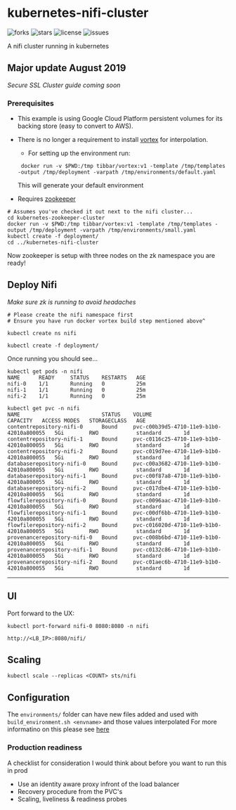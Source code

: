 # kubernetes-nifi-cluster

![forks](https://img.shields.io/github/forks/AlexsJones/kubernetes-nifi-cluster.svg)
![stars](https://img.shields.io/github/stars/AlexsJones/kubernetes-nifi-cluster.svg)
![license](https://img.shields.io/github/license/AlexsJones/kubernetes-nifi-cluster.svg)
![issues](https://img.shields.io/github/issues/AlexsJones/kubernetes-nifi-cluster.svg)


A nifi cluster running in kubernetes

## Major update August 2019

_Secure SSL Cluster guide coming soon_

### Prerequisites

- This example is using Google Cloud Platform persistent volumes for its backing store (easy to convert to AWS).

- There is no longer a requirement to install [vortex](https://github.com/AlexsJones/vortex) for interpolation.
  - For setting up the environment run:

  ```
   docker run -v $PWD:/tmp tibbar/vortex:v1 -template /tmp/templates -output /tmp/deployment -varpath /tmp/environments/default.yaml
  ```

   This will generate your default environment

- Requires [zookeeper](https://github.com/AlexsJones/kubernetes-zookeeper-cluster)
```
# Assumes you've checked it out next to the nifi cluster...
cd kubernetes-zookeeper-cluster
docker run -v $PWD:/tmp tibbar/vortex:v1 -template /tmp/templates -output /tmp/deployment -varpath /tmp/environments/small.yaml
kubectl create -f deployment/
cd ../kubernetes-nifi-cluster
```

Now zookeeper is setup with three nodes on the zk namespace you are ready!

## Deploy Nifi

_Make sure zk is running to avoid headaches_

```
# Please create the nifi namespace first
# Ensure you have run docker vortex build step mentioned above^

kubectl create ns nifi

kubectl create -f deployment/
```

Once running you should see...
```
kubectl get pods -n nifi
NAME      READY     STATUS    RESTARTS   AGE
nifi-0    1/1       Running   0          25m
nifi-1    1/1       Running   0          25m
nifi-2    1/1       Running   0          25m

kubectl get pvc -n nifi
NAME                          STATUS    VOLUME                                     CAPACITY   ACCESS MODES   STORAGECLASS   AGE
contentrepository-nifi-0      Bound     pvc-c00b39d5-4710-11e9-b1b0-42010a800055   5Gi        RWO            standard       1d
contentrepository-nifi-1      Bound     pvc-c0116c25-4710-11e9-b1b0-42010a800055   5Gi        RWO            standard       1d
contentrepository-nifi-2      Bound     pvc-c019d7ee-4710-11e9-b1b0-42010a800055   5Gi        RWO            standard       1d
databaserepository-nifi-0     Bound     pvc-c00a3682-4710-11e9-b1b0-42010a800055   5Gi        RWO            standard       1d
databaserepository-nifi-1     Bound     pvc-c00f87a8-4710-11e9-b1b0-42010a800055   5Gi        RWO            standard       1d
databaserepository-nifi-2     Bound     pvc-c017dbe4-4710-11e9-b1b0-42010a800055   5Gi        RWO            standard       1d
flowfilerepository-nifi-0     Bound     pvc-c0096aac-4710-11e9-b1b0-42010a800055   5Gi        RWO            standard       1d
flowfilerepository-nifi-1     Bound     pvc-c00df6bb-4710-11e9-b1b0-42010a800055   5Gi        RWO            standard       1d
flowfilerepository-nifi-2     Bound     pvc-c016020d-4710-11e9-b1b0-42010a800055   5Gi        RWO            standard       1d
provenancerepository-nifi-0   Bound     pvc-c008b6bd-4710-11e9-b1b0-42010a800055   5Gi        RWO            standard       1d
provenancerepository-nifi-1   Bound     pvc-c0132c86-4710-11e9-b1b0-42010a800055   5Gi        RWO            standard       1d
provenancerepository-nifi-2   Bound     pvc-c01aec6b-4710-11e9-b1b0-42010a800055   5Gi        RWO            standard       1d
```

---

## UI

Port forward to the UX:
```
kubectl port-forward nifi-0 8080:8080 -n nifi
```

`http://<LB_IP>:8080/nifi/`

## Scaling

`kubectl scale --replicas <COUNT> sts/nifi`

## Configuration

The `environments/` folder can have new files added and used with `build_environment.sh <envname>` and those values interpolated
For more informatino on this please see [here](https://github.com/AlexsJones/vortex/blob/master/README.md)

### Production readiness

A checklist for consideration I would think about before you want to run this in prod
- Use an identity aware proxy infront of the load balancer
- Recovery procedure from the PVC's
- Scaling, liveliness & readiness probes
